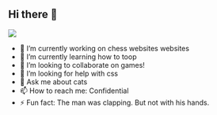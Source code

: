 ## Hi there 👋
![](https://komarev.com/ghpvc/?username=penguinawesome1&color=ff69b4)

- 🔭 I’m currently working on chess websites websites
- 🌱 I’m currently learning how to toop
- 👯 I’m looking to collaborate on games!
- 🤔 I’m looking for help with css
- 💬 Ask me about cats
- 📫 How to reach me: Confidential
- ⚡ Fun fact: The man was clapping. But not with his hands.
